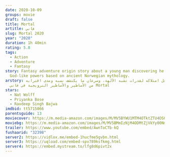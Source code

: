 ```yaml
---
date: 2020-10-09
groups: movie
draft: false
title: Mortal
artitle: فاني
slug: Mortal 2020
year: "2020"
duration: 1h 40min
rating: 5.8
tags:
  - Action
  - Adventure
  - Fantasy
story: Fantasy adventure origin story about a young man discovering he has
  God-like powers based on ancient Norwegian mythology.
arstory: يكتشف رجل امتلاكه لقدرات تشبه الآلهة، وسرعان ما يكتشف نسبه ومدى اقترابه
  من الأساطير والأساطير النرويجية في فاني Mortal
stars:
  - Nat Wolff
  - Priyanka Bose
  - Ravdeep Singh Bajwa
imdbid: tt5715066
parentsguide: 13
moviecover: https://m.media-amazon.com/images/M/MV5BYWU1MTM4OTktZTU4OS00ZWNiLTk0ZTYtOGM4Y2M3NTVhOGJlXkEyXkFqcGdeQXVyMTEyMjM2NDc2._V1_SY1000_CR0,0,674,1000_AL_.jpg
moviebg: https://m.media-amazon.com/images/M/MV5BMmIzNjM4ODMtZjVkYy00NmNiLWExMjctY2Y2ODkwNjA3ZmJmXkEyXkFqcGdeQXVyMTEyMjM2NDc2._V1_SY745_CR0,0,1776,745_AL_.jpg
trailer: https://www.youtube.com/embed/AwnToCTb-kQ
fushaarid: "32398"
server2: https://vidlox.me/embed-1hucfme5gvbn.html
server3: https://uqload.com/embed-spv789ksfkmg.html
server4: https://embed.mystream.to/lfg8d6pivt2x
---
```

